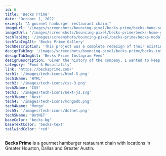 ```yaml
---
id: 6
title: 'Becks Prime'
date: 'October 1, 2022'
excerpt: "A gourmet hamburger restaurant chain."
imageUrl: '/images/screenshots/bouncing-pixel/becks-prime/becks-home-screenshot.png'
image2Url: '/images/screenshots/bouncing-pixel/becks-prime/becks-home-screenshot.png'
techTabImg: '/images/screenshots/bouncing-pixel/becks-prime/becks-modal-screenshot.png'
techTabImgAlt: 'Becks Prime Gallery'
techDescription: 'This project was a complete redesign of their existing site. I used Next.js to create a fast, server-rendered site that feeds from a DotNET API and React admin dashboard. <br /><br />Since their menu is well established and nice to look at, I created a products gallery to showcase all product items which opens in a custom, SEO friendly modal.'
designTabImg: '/images/screenshots/bouncing-pixel/becks-prime/becks-instagram-screenshot.png'
designTabImgAlt: 'Becks Prime Instagram Feed'
designDescription: 'Given the history of the company, I wanted to keep the design simple and clean. I used a lot of white space and their existing brand color scheme to keep the focus on the food and the history of the company. I also integrated their Instagram feed to keep the site fresh and up to date.'
category: 'Food & Hospitality'
link: 'https://becksprime.com/'
tech1: '/images/tech-icons/html-5.png'
tech1Name: 'HTML'
tech2: '/images/tech-icons/css-3.png'
tech2Name: 'CSS'
tech3: '/images/tech-icons/next-js.svg'
tech3Name: 'Next'
tech4: '/images/tech-icons/mongodb.png'
tech4Name: 'Mongo'
tech5: '/images/tech-icons/dotnet.png'
tech5Name: 'DotNET'
baseColor: 'becks-bg'
baseTextColor: 'becks-text'
tailwindColor: 'red'
---
```


**Becks Prime** is a gourmet hamburger restaurant chain with locations in Greater Houston, Dallas and Greater Austin.
